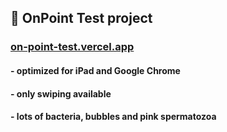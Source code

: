 ## 🚀 OnPoint Test project

### [on-point-test.vercel.app](https://on-point-test.vercel.app/)

#### - optimized for iPad and Google Chrome
#### - only swiping available
#### - lots of bacteria, bubbles and pink spermatozoa
